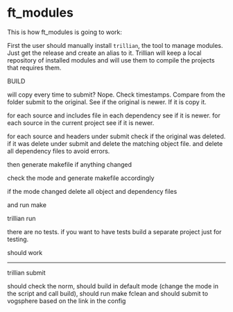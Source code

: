 # ft_modules

This is how ft_modules is going to work:

First the user should manually install `trillian`, the tool to manage modules. Just get the release and create an alias to it.
Trillian will keep a local repository of installed modules and will use them to compile the projects
that requires them.

BUILD

will copy every time to submit?
Nope. Check timestamps. Compare from the folder submit to the original. See if the original is newer. If it is copy it.

for each source and includes file in each dependency see if it is newer.
for each source in the current project see if it is newer.

for each source and headers under submit check if the original was deleted. if it was delete under submit and delete the matching object file. and delete all dependency files to avoid errors.

then generate makefile if anything changed

check the mode and generate makefile accordingly

if the mode changed delete all object and dependency files

and run make

trillian run <args>

there are no tests. if you want to have tests build a separate project just for testing.

should work

---

trillian submit

should check the norm, should build in default mode (change the mode in the script and call build), should run make fclean and 
should submit to vogsphere based on the link in the config